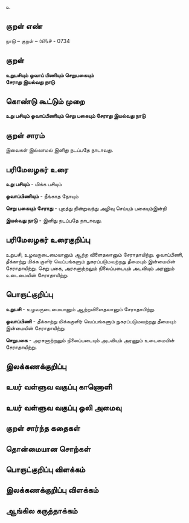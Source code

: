 உ

## குறள் எண்   

நாடு – குறள் – ௦௭௩௪ - 0734  

## குறள் 

**உறுபசியும் ஓவாப் பிணியும் செறுபகையும்   
சேராது இயல்வது நாடு**  

## கொண்டு கூட்டும் முறை

**உறு பசியும் ஓவாப்பிணியும் செறு பகையும் சேராது இயல்வது நாடு**

## குறள் சாரம் 

இவைகள் இல்லாமல் இனிது நடப்பதே நாடாவது.  

## பரிமேலழகர் உரை

**உறு பசியும்** - மிக்க பசியும்  

**ஓவாப்பிணியும்** - நீங்காத நோயும்  

**செறு பகையும் சேராது** - புறத்து நின்றுவந்து அழிவு செய்யும் பகையும்இன்றி  

**இயல்வது நாடு** - இனிது நடப்பதே நாடாவது. 

## பரிமேலழகர் உரைகுறிப்பு   

உறுபசி, உழவருடைமையானும் ஆற்ற விளைதலானும் சேராதாயிற்று. ஓவாப்பிணி, தீக்காற்று மிக்க குளிர் வெப்பங்களும் நுகரப்படுமவற்றது தீமையும் இன்மையின் சேராதாயிற்று. செறு பகை, அரசனாற்றலும் நிலைப்படையும் அடவியும் அரணும் உடைமையின் சேராதாயிற்று.    

## பொருட்குறிப்பு 

**உறுபசி** - உழவருடைமையானும் ஆற்றவிளைதலானும் சேராதாயிற்று.   

**ஓவாப்பிணி** - தீக்காற்று மிக்ககுளிர் வெப்பங்களும் நுகரப்படுமவற்றது தீமையும் இன்மையின் சேராதாயிற்று.   

**செறுபகை** - அரசனாற்றலும் நிலைப்படையும் அடவியும் அரணும் உடைமையின் சேராதாயிற்று.    

## இலக்கணக்குறிப்பு  


## உயர் வள்ளுவ வகுப்பு காணொளி


## உயர் வள்ளுவ வகுப்பு ஒலி அமைவு 

 
## குறள் சார்ந்த கதைகள் 


## தொன்மையான சொற்கள்


## பொருட்குறிப்பு விளக்கம்


## இலக்கணக்குறிப்பு விளக்கம்


## ஆங்கில கருத்தாக்கம் 


